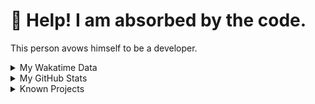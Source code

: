 # 🥺 Help! I am absorbed by the code. 

This person avows himself to be a developer.

<details>

<summary>My Wakatime Data</summary>

<!--START_SECTION:waka-->
![Lines of code](https://img.shields.io/badge/From%20Hello%20World%20I%27ve%20Written-8.9%20million%20lines%20of%20code-blue)

**🐱 My GitHub Data** 

> 📦 787.1 kB Used in GitHub's Storage 
 > 
> 🏆 794 Contributions in the Year 2024
 > 
> 🚫 Not Opted to Hire
 > 
> 📜 92 Public Repositories 
 > 
> 🔑 29 Private Repositories 
 > 
**I'm an Early 🐤** 

```text
🌞 Morning                2225 commits        ██████░░░░░░░░░░░░░░░░░░░   24.02 % 
🌆 Daytime                3982 commits        ███████████░░░░░░░░░░░░░░   42.99 % 
🌃 Evening                2980 commits        ████████░░░░░░░░░░░░░░░░░   32.17 % 
🌙 Night                  75 commits          ░░░░░░░░░░░░░░░░░░░░░░░░░   00.81 % 
```
📅 **I'm Most Productive on Wednesday** 

```text
Monday                   1155 commits        ███░░░░░░░░░░░░░░░░░░░░░░   12.47 % 
Tuesday                  1625 commits        ████░░░░░░░░░░░░░░░░░░░░░   17.54 % 
Wednesday                1627 commits        ████░░░░░░░░░░░░░░░░░░░░░   17.57 % 
Thursday                 1336 commits        ████░░░░░░░░░░░░░░░░░░░░░   14.42 % 
Friday                   1389 commits        ████░░░░░░░░░░░░░░░░░░░░░   15.00 % 
Saturday                 1146 commits        ███░░░░░░░░░░░░░░░░░░░░░░   12.37 % 
Sunday                   984 commits         ███░░░░░░░░░░░░░░░░░░░░░░   10.62 % 
```


**I Mostly Code in Go** 

```text
Go                       37 repos            █████████░░░░░░░░░░░░░░░░   35.92 % 
TeX                      6 repos             █░░░░░░░░░░░░░░░░░░░░░░░░   05.83 % 
Rust                     3 repos             █░░░░░░░░░░░░░░░░░░░░░░░░   02.91 % 
Swift                    3 repos             █░░░░░░░░░░░░░░░░░░░░░░░░   02.91 % 
Shell                    2 repos             ░░░░░░░░░░░░░░░░░░░░░░░░░   01.94 % 
```




 Last Updated on 20/06/2024 01:21:29 UTC
<!--END_SECTION:waka-->

</details>

<details>
 
 <summary>My GitHub Stats</summary>

[![CDFMLR's github stats](https://github-readme-stats.vercel.app/api?username=cdfmlr&count_private=true&show_icons=true)](https://github.com/anuraghazra/github-readme-stats)
 
</details>

<details>

<summary>Known Projects</summary>

[![Star History Chart](https://api.star-history.com/svg?repos=cdfmlr/pyflowchart,cdfmlr/muvtuber,cdfmlr/crud,cdfmlr/murecom-verse-1,cdfmlr/murecom-intro&type=Date)](https://star-history.com/#cdfmlr/pyflowchart&cdfmlr/muvtuber&cdfmlr/crud&cdfmlr/murecom-verse-1&cdfmlr/murecom-intro&Date)

 </details>
